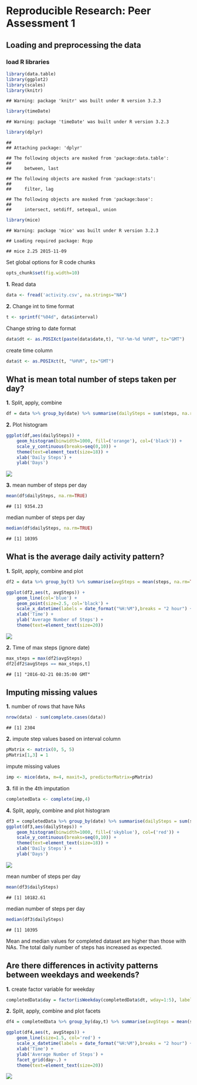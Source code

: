 # Reproducible Research: Peer Assessment 1


## Loading and preprocessing the data

### load R libraries

```r
library(data.table)
library(ggplot2)
library(scales)
library(knitr)
```

```
## Warning: package 'knitr' was built under R version 3.2.3
```

```r
library(timeDate)
```

```
## Warning: package 'timeDate' was built under R version 3.2.3
```

```r
library(dplyr)
```

```
## 
## Attaching package: 'dplyr'
```

```
## The following objects are masked from 'package:data.table':
## 
##     between, last
```

```
## The following objects are masked from 'package:stats':
## 
##     filter, lag
```

```
## The following objects are masked from 'package:base':
## 
##     intersect, setdiff, setequal, union
```

```r
library(mice)
```

```
## Warning: package 'mice' was built under R version 3.2.3
```

```
## Loading required package: Rcpp
```

```
## mice 2.25 2015-11-09
```

Set global options for R code chunks

```r
opts_chunk$set(fig.width=10)
```

**1.** Read data

```r
data <- fread('activity.csv', na.strings="NA")
```

**2.** Change int to time format

```r
t <- sprintf("%04d", data$interval)
```

Change string to date format

```r
data$dt <- as.POSIXct(paste(data$date,t), "%Y-%m-%d %H%M", tz="GMT")
```

create time column

```r
data$t <- as.POSIXct(t, "%H%M", tz="GMT")
```

## What is mean total number of steps taken per day?

**1.** Split, apply, combine

```r
df = data %>% group_by(date) %>% summarise(dailySteps = sum(steps, na.rm=TRUE))
```

**2.** Plot histogram

```r
ggplot(df,aes(dailySteps)) +
    geom_histogram(binwidth=1000, fill=('orange'), col=('black')) +
    scale_y_continuous(breaks=seq(0,10)) +
    theme(text=element_text(size=18)) +
    xlab('Daily Steps') +
    ylab('Days')
```

![](PA1_template_files/figure-html/histogram-1.png)

**3.** mean number of steps per day

```r
mean(df$dailySteps, na.rm=TRUE)
```

```
## [1] 9354.23
```

median number of steps per day

```r
median(df$dailySteps, na.rm=TRUE)
```

```
## [1] 10395
```

## What is the average daily activity pattern?

**1.** Split, apply, combine and plot

```r
df2 = data %>% group_by(t) %>% summarise(avgSteps = mean(steps, na.rm=TRUE))

ggplot(df2,aes(t, avgSteps)) +
    geom_line(col='blue') +
    geom_point(size=2.5, col='black') +
    scale_x_datetime(labels = date_format("%H:%M"),breaks = "2 hour") +
    xlab('Time') +
    ylab('Average Number of Steps') +
    theme(text=element_text(size=20))
```

![](PA1_template_files/figure-html/daily_plot-1.png)

**2.** Time of max steps (ignore date)

```r
max_steps = max(df2$avgSteps)
df2[df2$avgSteps == max_steps,t]
```

```
## [1] "2016-02-21 08:35:00 GMT"
```

## Imputing missing values

**1.** number of rows that have NAs

```r
nrow(data) - sum(complete.cases(data))
```

```
## [1] 2304
```

**2.** impute step values based on interval column

```r
pMatrix <- matrix(0, 5, 5)
pMatrix[1,3] = 1
```
impute missing values

```r
imp <- mice(data, m=4, maxit=3, predictorMatrix=pMatrix)
```

**3.** fill in the 4th imputation

```r
completedData <- complete(imp,4)
```

**4.** Split, apply, combine and plot histogram

```r
df3 = completedData %>% group_by(date) %>% summarise(dailySteps = sum(steps))
ggplot(df3,aes(dailySteps)) +
    geom_histogram(binwidth=1000, fill=('skyblue'), col=('red')) +
    scale_y_continuous(breaks=seq(0,10)) +
    theme(text=element_text(size=18)) +
    xlab('Daily Steps') +
    ylab('Days')
```

![](PA1_template_files/figure-html/imputation_histogram-1.png)

mean number of steps per day

```r
mean(df3$dailySteps)
```

```
## [1] 10182.61
```

median number of steps per day

```r
median(df3$dailySteps)
```

```
## [1] 10395
```

Mean and median values for completed dataset are higher than those with NAs. The total daily number of steps has increased as expected.

## Are there differences in activity patterns between weekdays and weekends?

**1.** create factor variable for weekday


```r
completedData$day = factor(isWeekday(completedData$dt, wday=1:5), labels=c('weekend', 'weekday'))
```

**2.** Split, apply, combine and plot facets

```r
df4 = completedData %>% group_by(day,t) %>% summarise(avgSteps = mean(steps))

ggplot(df4,aes(t, avgSteps)) +
    geom_line(size=1.5, col='red') +
    scale_x_datetime(labels = date_format("%H:%M"),breaks = "2 hour") +
    xlab('Time') +
    ylab('Average Number of Steps') +
    facet_grid(day~.) + 
    theme(text=element_text(size=20))
```

![](PA1_template_files/figure-html/weekday-1.png)
